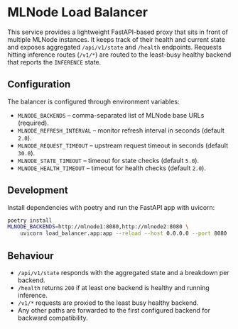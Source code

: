 # MLNode Load Balancer

This service provides a lightweight FastAPI-based proxy that sits in front of multiple
MLNode instances. It keeps track of their health and current state and exposes
aggregated `/api/v1/state` and `/health` endpoints. Requests hitting inference
routes (`/v1/*`) are routed to the least-busy healthy backend that reports the
`INFERENCE` state.

## Configuration

The balancer is configured through environment variables:

- `MLNODE_BACKENDS` – comma-separated list of MLNode base URLs (required).
- `MLNODE_REFRESH_INTERVAL` – monitor refresh interval in seconds (default `2.0`).
- `MLNODE_REQUEST_TIMEOUT` – upstream request timeout in seconds (default `30.0`).
- `MLNODE_STATE_TIMEOUT` – timeout for state checks (default `5.0`).
- `MLNODE_HEALTH_TIMEOUT` – timeout for health checks (default `2.0`).

## Development

Install dependencies with poetry and run the FastAPI app with uvicorn:

```bash
poetry install
MLNODE_BACKENDS=http://mlnode1:8080,http://mlnode2:8080 \
    uvicorn load_balancer.app:app --reload --host 0.0.0.0 --port 8080
```

## Behaviour

- `/api/v1/state` responds with the aggregated state and a breakdown per backend.
- `/health` returns `200` if at least one backend is healthy and running inference.
- `/v1/*` requests are proxied to the least busy healthy backend.
- Any other paths are forwarded to the first configured backend for backward
  compatibility.

